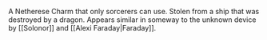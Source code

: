 A Netherese Charm that only sorcerers can use. Stolen from a ship that was destroyed by a dragon. Appears similar in someway to the unknown device by [[Solonor]] and [[Alexi Faraday|Faraday]].